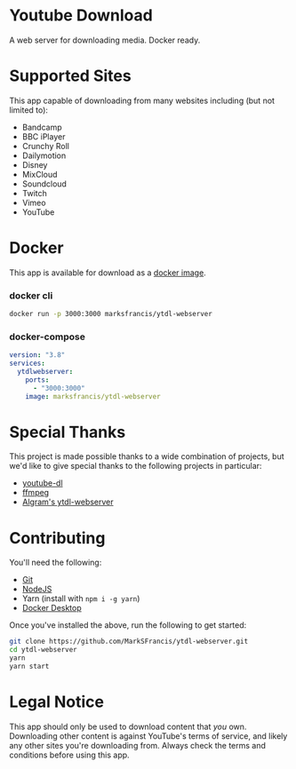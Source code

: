 # Youtube Download

A web server for downloading media. Docker ready.

# Supported Sites

This app capable of downloading from many websites including (but not limited to): 
* Bandcamp
* BBC iPlayer
* Crunchy Roll
* Dailymotion
* Disney
* MixCloud
* Soundcloud
* Twitch
* Vimeo
* YouTube

# Docker

This app is available for download as a [docker image](https://hub.docker.com/r/marksfrancis/ytdl-webserver).

### docker cli
```sh
docker run -p 3000:3000 marksfrancis/ytdl-webserver
```

### docker-compose
```yml
version: "3.8"
services:
  ytdlwebserver:
    ports: 
      - "3000:3000"
    image: marksfrancis/ytdl-webserver
```

# Special Thanks

This project is made possible thanks to a wide combination of projects, but we'd like to give special thanks to the following projects in particular:
* [youtube-dl](https://yt-dl.org/)
* [ffmpeg](https://ffmpeg.org/)
* [Algram's ytdl-webserver](https://github.com/Algram/ytdl-webserver)

# Contributing

You'll need the following:
* [Git](https://git-scm.com/downloads)
* [NodeJS](https://nodejs.org/)
* Yarn (install with `npm i -g yarn`)
* [Docker Desktop](https://www.docker.com/products/docker-desktop)

Once you've installed the above, run the following to get started:
```sh
git clone https://github.com/MarkSFrancis/ytdl-webserver.git
cd ytdl-webserver
yarn
yarn start
```

# Legal Notice

This app should only be used to download content that _you_ own. Downloading other content is against YouTube's terms of service, and likely any other sites you're downloading from. Always check the terms and conditions before using this app.
